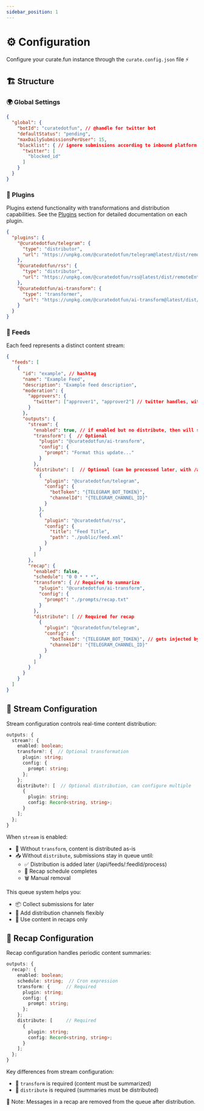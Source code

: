 ```yaml
---
sidebar_position: 1
---
```


# ⚙️ Configuration

Configure your curate.fun instance through the `curate.config.json` file ⚡

## 🏗️ Structure

### 🌍 Global Settings

```json
{
  "global": {
    "botId": "curatedotfun", // @handle for twitter bot
    "defaultStatus": "pending",
    "maxDailySubmissionsPerUser": 15,
    "blacklist": { // ignore submissions according to inbound platform
      "twitter": [
        "blocked_id"
      ]
    }
  }
}
```

### 🔌 Plugins

Plugins extend functionality with transformations and distribution capabilities. See the [Plugins](/docs/plugins) section for detailed documentation on each plugin.

```json
{
  "plugins": {
    "@curatedotfun/telegram": {
      "type": "distributor",
      "url": "https://unpkg.com/@curatedotfun/telegram@latest/dist/remoteEntry.js"
    },
    "@curatedotfun/rss": {
      "type": "distributor",
      "url": "https://unpkg.com/@curatedotfun/rss@latest/dist/remoteEntry.js"
    },
    "@curatedotfun/ai-transform": {
      "type": "transformer",
      "url": "https://unpkg.com/@curatedotfun/ai-transform@latest/dist/remoteEntry.js"
    }
  }
}
```

### 📡 Feeds

Each feed represents a distinct content stream:

```json
{
  "feeds": [
    {
      "id": "example", // hashtag
      "name": "Example Feed",
      "description": "Example feed description",
      "moderation": {
        "approvers": {
          "twitter": ["approver1", "approver2"] // twitter handles, without @
        }
      },
      "outputs": {
        "stream": {
          "enabled": true, // if enabled but no distribute, then will sit in queue
          "transform": {  // Optional
            "plugin": "@curatedotfun/ai-transform",
            "config": {
              "prompt": "Format this update..."
            }
          },
          "distribute": [  // Optional (can be processed later, with /api/feed/:feedId/process)
            {
              "plugin": "@curatedotfun/telegram",
              "config": {
                "botToken": "{TELEGRAM_BOT_TOKEN}",
                "channelId": "{TELEGRAM_CHANNEL_ID}"
              }
            },
            {
              "plugin": "@curatedotfun/rss",
              "config": {
                "title": "Feed Title",
                "path": "./public/feed.xml"
              }
            }
          ]
        },
        "recap": {
          "enabled": false,
          "schedule": "0 0 * * *",
          "transform": { // Required to summarize
            "plugin": "@curatedotfun/ai-transform",
            "config": {
              "prompt": "./prompts/recap.txt"
            }
          },
          "distribute": [ // Required for recap
            {
              "plugin": "@curatedotfun/telegram",
              "config": {
                "botToken": "{TELEGRAM_BOT_TOKEN}", // gets injected by .env
                "channelId": "{TELEGRAM_CHANNEL_ID}"
              }
            }
          ]
        }
      }
    }
  ]
}
```

## 🔄 Stream Configuration

Stream configuration controls real-time content distribution:

```typescript
outputs: {
  stream?: {
    enabled: boolean;
    transform?: {  // Optional transformation
      plugin: string;
      config: {
        prompt: string;
      };
    };
    distribute?: [  // Optional distribution, can configure multiple
      {
        plugin: string;
        config: Record<string, string>;
      }
    ];
  };
}
```

When `stream` is enabled:

- 🔄 Without `transform`, content is distributed as-is
- 📥 Without `distribute`, submissions stay in queue until:
  - ✅ Distribution is added later (/api/feeds/:feedId/process)
  - 📅 Recap schedule completes
  - 🗑️ Manual removal

This queue system helps you:

- 📦 Collect submissions for later
- 🔌 Add distribution channels flexibly
- 📝 Use content in recaps only

## 📅 Recap Configuration

Recap configuration handles periodic content summaries:

```typescript
outputs: {
  recap?: {
    enabled: boolean;
    schedule: string;  // Cron expression
    transform: {      // Required
      plugin: string;
      config: {
        prompt: string;
      };
    };
    distribute: [     // Required
      {
        plugin: string;
        config: Record<string, string>;
      }
    ];
  };
}
```

Key differences from stream configuration:

- 🔄 `transform` is required (content must be summarized)
- 📢 `distribute` is required (summaries must be distributed)

📝 Note: Messages in a recap are removed from the queue after distribution.
